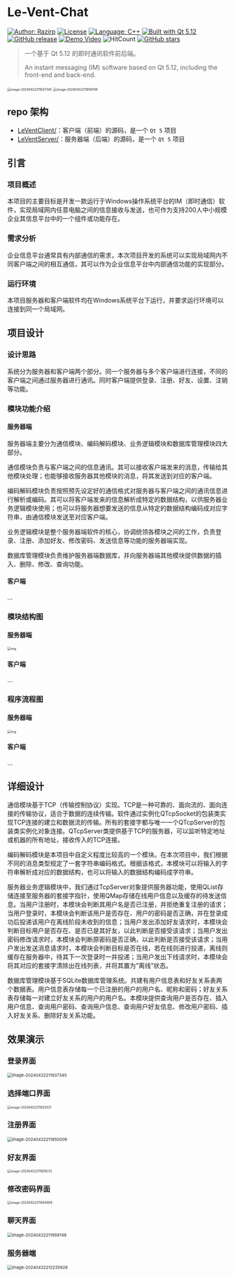 # Le-Vent-Chat

[![Author: Razirp](https://img.shields.io/badge/author-Razirp-cc0000)](https://github.com/Razirp) [![License](https://img.shields.io/github/license/Razirp/Le-Vent-Chat)](https://github.com/Razirp/Le-Vent-Chat/blob/main/LICENSE) [![Language: C++](https://img.shields.io/badge/Language-C%2B%2B-blue)](https://cppreference.com/) [![Built with Qt 5.12](https://img.shields.io/badge/Built%20with-Qt%205.12-70c961?logo=qt)](https://www.qt.io/qt-5-12) [![GitHub release](https://img.shields.io/github/v/release/Razirp/Le-Vent-Chat?color=660099)](https://github.com/Razirp/Le-Vent-Chat/releases) [![Demo Video](https://img.shields.io/badge/Demo%20Video-bilibili-51ade8?logo=bilibili&logoColor=white&link=https://www.bilibili.com/video/BV1HQ4y1Q7sx/?spm_id_from=333.999.0.0&vd_source=1af32f786844d78a3c3bd08a1820cdc1)](https://www.bilibili.com/video/BV1HQ4y1Q7sx/?spm_id_from=333.999.0.0&vd_source=1af32f786844d78a3c3bd08a1820cdc1) ![HitCount](https://img.shields.io/endpoint?url=https%3A%2F%2Fhits.dwyl.com%2FRazirp%2FLe-Vent-Chat.json%3Fcolor%3Dff9900) [![GitHub stars](https://img.shields.io/github/stars/Razirp/Le-Vent-Chat)](https://github.com/Razirp/Le-Vent-Chat/stargazers)

> 一个基于 Qt 5.12 的即时通讯软件前后端。
>
> An instant messaging (IM) software based on Qt 5.12, including the front-end and back-end.

<img src="README.assets/image-20240422211637345.png" alt="image-20240422211637345" style="zoom: 50%;" />

<img src="README.assets/image-20240422211959748.png" alt="image-20240422211959748" style="zoom: 50%;" />

## repo 架构

- [LeVentClient/](LeVentClient/)：客户端（前端）的源码，是一个 `Qt 5` 项目
- [LeVentServer/](LeVentServer/)：服务器端（后端）的源码，是一个 `Qt 5` 项目

## 引言

### 项目概述

本项目的主要目标是开发一款运行于Windows操作系统平台的IM（即时通信）软件，实现局域网内任意电脑之间的信息接收与发送，也可作为支持200人中小规模企业其信息平台中的一个组件或功能存在。

### 需求分析

企业信息平台通常具有内部通信的需求，本次项目开发的系统可以实现局域网内不同客户端之间的相互通信，其可以作为企业信息平台中内部通信功能的实现部分。

### 运行环境

本项目服务器和客户端软件均在Windows系统平台下运行，并要求运行环境可以连接到同一个局域网。

## 项目设计

### 设计思路

系统分为服务器和客户端两个部分。同一个服务器与多个客户端进行连接，不同的客户端之间通过服务器进行通讯。同时客户端提供登录、注册、好友、设置、注销等功能。

### 模块功能介绍

#### 服务器端

服务器端主要分为通信模块、编码解码模块、业务逻辑模块和数据库管理模块四大部分。

通信模块负责与客户端之间的信息通讯。其可以接收客户端发来的消息，传输给其他模块处理；也能够接收服务器其他模块的消息，将其发送到对应的客户端。

编码解码模块负责按照预先设定好的通信格式对服务器与客户端之间的通讯信息进行解析或编码。其可以将客户端发来的信息解析成特定的数据结构，以供服务器业务逻辑模块使用；也可以将服务器想要发送的信息从特定的数据结构编码成对应字符串，由通信模块发送至对应客户端。

业务逻辑模块是整个服务器端软件的核心，协调统领各模块之间的工作，负责登录、注册、添加好友、修改密码、发送信息等功能的服务器端实现。

数据库管理模块负责维护服务器端数据库，并向服务器端其他模块提供数据的插入、删除、修改、查询功能。

#### 客户端

…

### 模块结构图

#### 服务器端

<img src="README.assets/clip_image002.gif" alt="img" style="zoom: 50%;" />

#### 客户端

…

### 程序流程图

#### 服务器端

<img src="README.assets/clip_image002-17137922830911.gif" alt="img" style="zoom:50%;" />

#### 客户端

…

## 详细设计

通信模块基于TCP（传输控制协议）实现。TCP是一种可靠的、面向流的、面向连接的传输协议，适合于数据的连续传输。软件通过实例化QTcpSocket的包装类实现TCP连接的建立和数据流的传输。所有的套接字都与唯一一个QTcpServer的包装类实例化对象连接。QTcpServer类提供基于TCP的服务器，可以监听特定地址或机器的所有地址，接收传入的TCP连接。

编码解码模块是本项目中自定义程度比较高的一个模块。在本次项目中，我们根据不同的消息类型规定了一套字符串编码格式。根据该格式，本模块可以将输入的字符串解析成对应的数据结构，也可以将输入的数据结构编码成字符串。

服务器业务逻辑模块中，我们通过TcpServer对象提供服务器功能，使用QList存储连接至服务器的套接字指针，使用QMap存储在线用户信息以及缓存的待发送信息。当用户注册时，本模块会判断其用户名是否已注册，并拒绝重复注册的请求；当用户登录时，本模块会判断该用户是否存在、用户的密码是否正确，并在登录成功后投递该用户在离线阶段未收到的信息；当用户发出添加好友请求时，本模块会判断目标用户是否存在、是否已是其好友，以此判断是否接受该请求；当用户发出密码修改请求时，本模块会判断原密码是否正确，以此判断是否接受该请求；当用户发出发送消息请求时，本模块会判断目标是否在线，若在线则进行投递，离线则缓存在服务器中，待其下一次登录时一并投递；当用户发出下线请求时，本模块会将其对应的套接字清除出在线列表，并将其置为“离线”状态。

数据库管理模块基于SQLite数据库管理系统。共建有用户信息表和好友关系表两个数据表。用户信息表存储每一个已注册的用户的用户名、昵称和密码；好友关系表存储每一对建立好友关系的用户的用户名。本模块提供查询用户是否存在、插入用户信息、查询用户密码、查询用户信息、查询用户好友信息、修改用户密码、插入好友关系、删除好友关系功能。

## 效果演示

### 登录界面

<img src="README.assets/image-20240422211637345.png" alt="image-20240422211637345" style="zoom:67%;" />

### 选择端口界面

<img src="README.assets/image-20240422211833531.png" alt="image-20240422211833531" style="zoom:50%;" />

### 注册界面

<img src="README.assets/image-20240422211850009.png" alt="image-20240422211850009" style="zoom:67%;" />

### 好友界面

<img src="README.assets/image-20240422211929233.png" alt="image-20240422211929233" style="zoom:50%;" />

### 修改密码界面

<img src="README.assets/image-20240422211944489.png" alt="image-20240422211944489" style="zoom:50%;" />

### 聊天界面

<img src="README.assets/image-20240422211959748.png" alt="image-20240422211959748" style="zoom:67%;" />

### 服务器端

<img src="README.assets/image-20240422212235626.png" alt="image-20240422212235626" style="zoom:67%;" />
